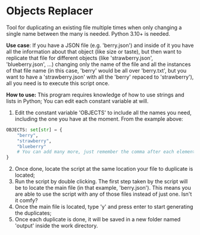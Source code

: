 # Objects Replacer
Tool for duplicating an existing file multiple times when only changing a single name between the many is needed.
Python 3.10+ is needed.

**Use case**:
If you have a JSON file (e.g. 'berry.json') and inside of it you have all the information about that object (like size or taste), but then want to replicate that file for different objects (like 'strawberry.json', 'blueberry.json', ...) changing only the name of the file and all the instances of that file name (in this case, 'berry' would be all over 'berry.txt', but you want to have a 'strawberry.json' with all the 'berry' repaced to 'strawberry'), all you need is to execute this script once.

**How to use:**
This program requires knowledge of how to use strings and lists in Python; You can edit each constant variable at will.
1. Edit the constant variable 'OBJECTS' to include all the names you need, including the one you have at the moment. From the example above:
```python
OBJECTS: set[str] = {
    "berry",
    "strawberry",
    "blueberry"
    # You can add many more, just remember the comma after each element!
}
```
2. Once done, locate the script at the same location your file to duplicate is located;
3. Run the script by double clicking. The first step taken by the script will be to locate the main file (in that example, 'berry.json').
This means you are able to use the script with any of those files instead of just one. Isn't it comfy?
4. Once the main file is located, type 'y' and press enter to start generating the duplicates;
5. Once each duplicate is done, it will be saved in a new folder named 'output' inside the work directory.
